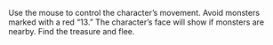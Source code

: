 Use the mouse to control the character’s movement.
Avoid monsters marked with a red “13.” 
The character’s face will show if monsters are nearby. 
Find the treasure and flee.